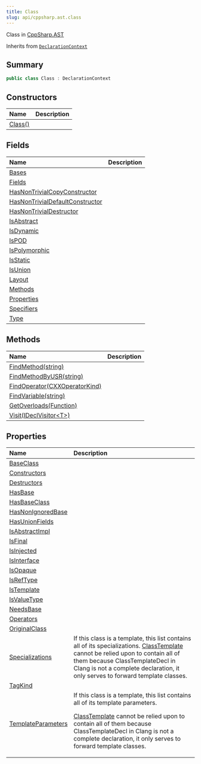 ```yaml
---
title: Class
slug: api/cppsharp.ast.class
---
```

Class in [CppSharp.AST](/api/cppsharp/ast)

Inherits from [`DeclarationContext`](/api/cppsharp/ast/declarationcontext)

## Summary



```csharp
public class Class : DeclarationContext
```

## Constructors

|Name|Description|
|:---|:---|
|[Class\(\)](/api/cppsharp/ast/class//ctor)||

## Fields

|Name|Description|
|:---|:---|
|[Bases](/api/cppsharp/ast/class/bases)||
|[Fields](/api/cppsharp/ast/class/fields)||
|[HasNonTrivialCopyConstructor](/api/cppsharp/ast/class/hasnontrivialcopyconstructor)||
|[HasNonTrivialDefaultConstructor](/api/cppsharp/ast/class/hasnontrivialdefaultconstructor)||
|[HasNonTrivialDestructor](/api/cppsharp/ast/class/hasnontrivialdestructor)||
|[IsAbstract](/api/cppsharp/ast/class/isabstract)||
|[IsDynamic](/api/cppsharp/ast/class/isdynamic)||
|[IsPOD](/api/cppsharp/ast/class/ispod)||
|[IsPolymorphic](/api/cppsharp/ast/class/ispolymorphic)||
|[IsStatic](/api/cppsharp/ast/class/isstatic)||
|[IsUnion](/api/cppsharp/ast/class/isunion)||
|[Layout](/api/cppsharp/ast/class/layout)||
|[Methods](/api/cppsharp/ast/class/methods)||
|[Properties](/api/cppsharp/ast/class/properties)||
|[Specifiers](/api/cppsharp/ast/class/specifiers)||
|[Type](/api/cppsharp/ast/class/type)||

## Methods

|Name|Description|
|:---|:---|
|[FindMethod\(string\)](/api/cppsharp/ast/class/findmethod)||
|[FindMethodByUSR\(string\)](/api/cppsharp/ast/class/findmethodbyusr)||
|[FindOperator\(CXXOperatorKind\)](/api/cppsharp/ast/class/findoperator)||
|[FindVariable\(string\)](/api/cppsharp/ast/class/findvariable)||
|[GetOverloads\(Function\)](/api/cppsharp/ast/class/getoverloads)||
|[Visit\(IDeclVisitor\<T\>\)](/api/cppsharp/ast/class/visit)||

## Properties

|Name|Description|
|:---|:---|
|[BaseClass](/api/cppsharp/ast/class/baseclass)||
|[Constructors](/api/cppsharp/ast/class/constructors)||
|[Destructors](/api/cppsharp/ast/class/destructors)||
|[HasBase](/api/cppsharp/ast/class/hasbase)||
|[HasBaseClass](/api/cppsharp/ast/class/hasbaseclass)||
|[HasNonIgnoredBase](/api/cppsharp/ast/class/hasnonignoredbase)||
|[HasUnionFields](/api/cppsharp/ast/class/hasunionfields)||
|[IsAbstractImpl](/api/cppsharp/ast/class/isabstractimpl)||
|[IsFinal](/api/cppsharp/ast/class/isfinal)||
|[IsInjected](/api/cppsharp/ast/class/isinjected)||
|[IsInterface](/api/cppsharp/ast/class/isinterface)||
|[IsOpaque](/api/cppsharp/ast/class/isopaque)||
|[IsRefType](/api/cppsharp/ast/class/isreftype)||
|[IsTemplate](/api/cppsharp/ast/class/istemplate)||
|[IsValueType](/api/cppsharp/ast/class/isvaluetype)||
|[NeedsBase](/api/cppsharp/ast/class/needsbase)||
|[Operators](/api/cppsharp/ast/class/operators)||
|[OriginalClass](/api/cppsharp/ast/class/originalclass)||
|[Specializations](/api/cppsharp/ast/class/specializations)|If this class is a template, this list contains all of its specializations. <a href="cppsharp.ast.classtemplate.md">ClassTemplate</a>  cannot be relied upon to contain all of them because ClassTemplateDecl in Clang is not a complete declaration, it only serves to forward template classes.|
|[TagKind](/api/cppsharp/ast/class/tagkind)||
|[TemplateParameters](/api/cppsharp/ast/class/templateparameters)|If this class is a template, this list contains all of its template parameters. <p> <a href="cppsharp.ast.classtemplate.md">ClassTemplate</a> cannot be relied upon to contain all of them because ClassTemplateDecl in Clang is not a complete declaration, it only serves to forward template classes. </p>|

